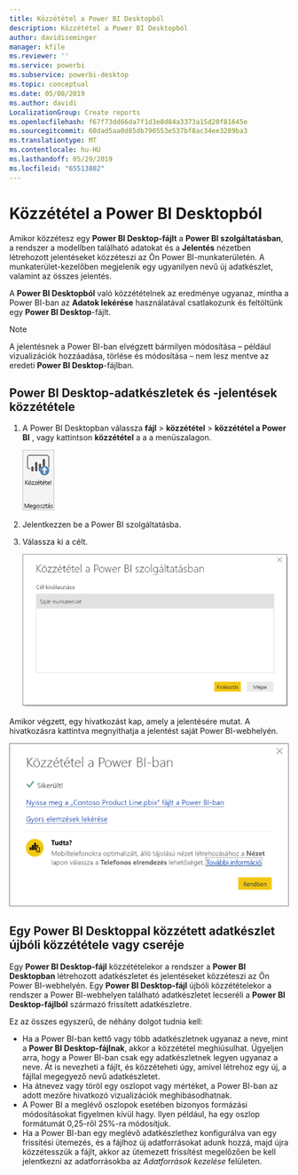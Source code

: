 ```yaml
---
title: Közzététel a Power BI Desktopból
description: Közzététel a Power BI Desktopból
author: davidiseminger
manager: kfile
ms.reviewer: ''
ms.service: powerbi
ms.subservice: powerbi-desktop
ms.topic: conceptual
ms.date: 05/08/2019
ms.author: davidi
LocalizationGroup: Create reports
ms.openlocfilehash: f67f73dd66da7f1d3e8d84a3373a15d20f81645e
ms.sourcegitcommit: 60dad5aa0d85db790553e537bf8ac34ee3289ba3
ms.translationtype: MT
ms.contentlocale: hu-HU
ms.lasthandoff: 05/29/2019
ms.locfileid: "65513802"
---
```

# <a name="publish-from-power-bi-desktop"></a>Közzététel a Power BI Desktopból
Amikor közzétesz egy **Power BI Desktop-fájlt** a **Power BI szolgáltatásban**, a rendszer a modellben található adatokat és a **Jelentés** nézetben létrehozott jelentéseket közzéteszi az Ön Power BI-munkaterületén. A munkaterület-kezelőben megjelenik egy ugyanilyen nevű új adatkészlet, valamint az összes jelentés.

A **Power BI Desktopból** való közzétételnek az eredménye ugyanaz, mintha a Power BI-ban az **Adatok lekérése** használatával csatlakozunk és feltöltünk egy **Power BI Desktop**-fájlt.

> [!NOTE]
> A jelentésnek a Power BI-ban elvégzett bármilyen módosítása – például vizualizációk hozzáadása, törlése és módosítása – nem lesz mentve az eredeti **Power BI Desktop**-fájlban.
> 
> 

## <a name="to-publish-a-power-bi-desktop-dataset-and-reports"></a>Power BI Desktop-adatkészletek és -jelentések közzététele
1. A Power BI Desktopban válassza **fájl** \> **közzététel** \> **közzététel a Power BI** , vagy kattintson **közzététel** a a a menüszalagon.  

   ![Közzététel gomb](media/desktop-upload-desktop-files/pbid_publish_publishbutton.png)

2. Jelentkezzen be a Power BI szolgáltatásba.
3. Válassza ki a célt.

   ![Közzététel céljának kiválasztása](media/desktop-upload-desktop-files/pbid_publish_select_destination.png)

Amikor végzett, egy hivatkozást kap, amely a jelentésére mutat. A hivatkozásra kattintva megnyithatja a jelentést saját Power BI-webhelyén.

![Sikeres közzététel párbeszédpanel](media/desktop-upload-desktop-files/pbid_publish_success.png)

## <a name="re-publish-or-replace-a-dataset-published-from-power-bi-desktop"></a>Egy Power BI Desktoppal közzétett adatkészlet újbóli közzététele vagy cseréje
Egy **Power BI Desktop-fájl** közzétételekor a rendszer a **Power BI Desktopban** létrehozott adatkészletet és jelentéseket közzéteszi az Ön Power BI-webhelyén. Egy **Power BI Desktop-fájl** újbóli közzétételekor a rendszer a Power BI-webhelyen található adatkészletet lecseréli a **Power BI Desktop-fájlból** származó frissített adatkészletre.

Ez az összes egyszerű, de néhány dolgot tudnia kell:

* Ha a Power BI-ban kettő vagy több adatkészletnek ugyanaz a neve, mint a **Power BI Desktop-fájlnak**, akkor a közzététel meghiúsulhat. Ügyeljen arra, hogy a Power BI-ban csak egy adatkészletnek legyen ugyanaz a neve. Át is nevezheti a fájlt, és közzéteheti úgy, amivel létrehoz egy új, a fájllal megegyező nevű adatkészletet.
* Ha átnevez vagy töröl egy oszlopot vagy mértéket, a Power BI-ban az adott mezőre hivatkozó vizualizációk meghibásodhatnak. 
* A Power BI a meglévő oszlopok esetében bizonyos formázási módosításokat figyelmen kívül hagy. Ilyen például, ha egy oszlop formátumát 0,25-ről 25%-ra módosítjuk.
* Ha a Power BI-ban egy meglévő adatkészlethez konfigurálva van egy frissítési ütemezés, és a fájlhoz új adatforrásokat adunk hozzá, majd újra közzétesszük a fájlt, akkor az ütemezett frissítést megelőzően be kell jelentkezni az adatforrásokba az *Adatforrások kezelése* felületen.

